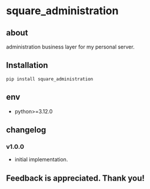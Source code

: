# square_administration

## about

administration business layer for my personal server.

## Installation

```shell
pip install square_administration
```

## env

- python>=3.12.0

## changelog

### v1.0.0

- initial implementation.

## Feedback is appreciated. Thank you!